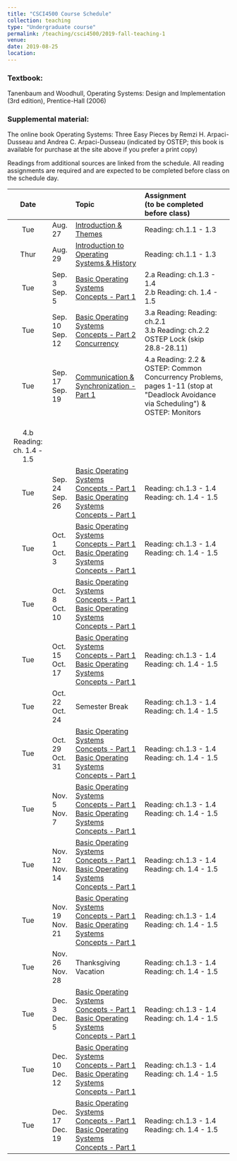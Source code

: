 ```yaml
---
title: "CSCI4500 Course Schedule"
collection: teaching
type: "Undergraduate course"
permalink: /teaching/csci4500/2019-fall-teaching-1
venue: 
date: 2019-08-25
location: 
---
```


### Textbook:
Tanenbaum and Woodhull, Operating Systems: Design and Implementation (3rd edition), Prentice-Hall (2006)

### Supplemental material:
The online book Operating Systems: Three Easy Pieces by Remzi H. Arpaci-Dusseau and Andrea C. Arpaci-Dusseau (indicated by OSTEP; this book is available for purchase at the site above if you prefer a print copy)

Readings from additional sources are linked from the schedule. All reading assignments are required and are expected to be completed before class on the schedule day.


|  Date  |         |               Topic                 | Assignment <br>(to be completed before class) |
|:------:|:--------|:------------------------------------|:----------------------------------------------|
|   Tue  | Aug. 27 | [Introduction & Themes](https://drive.google.com/file/d/1LJZGwb4iwN0j61UWXRvGEUgvF1mr1nLa/view)| Reading: ch.1.1 - 1.3|
|   Thur | Aug. 29 | [Introduction to Operating Systems & History](https://) | Reading: ch.1.1 - 1.3|
|   Tue    | Sep. 3 <br> Sep. 5   | [Basic Operating Systems Concepts - Part 1](https://) | 2.a Reading: ch.1.3 - 1.4 <br> 2.b Reading: ch. 1.4 - 1.5|
|   Tue    | Sep. 10 <br> Sep. 12 | [Basic Operating Systems Concepts - Part 2](https://) <br> [Concurrency](https://)                                    |  3.a Reading: Reading: ch.2.1 <br> 3.b Reading: ch.2.2 OSTEP Lock (skip 28.8-28.11)|
|   Tue    | Sep. 17 <br> Sep. 19 | [Communication & Synchronization - Part 1](https://) | 4.a Reading: 2.2 & OSTEP:  Common Concurrency Problems, pages 1-11 (stop at "Deadlock Avoidance via Scheduling") & OSTEP:  Monitors
 <br> 4.b Reading: ch. 1.4 - 1.5|
|   Tue    | Sep. 24 <br> Sep. 26 | [Basic Operating Systems Concepts - Part 1](https://) <br> [Basic Operating Systems Concepts - Part 1](https://)                                  |  Reading: ch.1.3 - 1.4 <br> Reading: ch. 1.4 - 1.5|
|   Tue    | Oct. 1 <br> Oct. 3   | [Basic Operating Systems Concepts - Part 1](https://) <br> [Basic Operating Systems Concepts - Part 1](https://)                                  |  Reading: ch.1.3 - 1.4 <br> Reading: ch. 1.4 - 1.5|
|   Tue    | Oct. 8 <br> Oct. 10  | [Basic Operating Systems Concepts - Part 1](https://) <br> [Basic Operating Systems Concepts - Part 1](https://) 
|   Tue    | Oct. 15 <br> Oct. 17 | [Basic Operating Systems Concepts - Part 1](https://) <br> [Basic Operating Systems Concepts - Part 1](https://)                                  |  Reading: ch.1.3 - 1.4 <br> Reading: ch. 1.4 - 1.5|
|   Tue    | Oct. 22 <br> Oct. 24 | Semester Break            |  Reading: ch.1.3 - 1.4 <br> Reading: ch. 1.4 - 1.5|
|   Tue    | Oct. 29 <br> Oct. 31 | [Basic Operating Systems Concepts - Part 1](https://) <br> [Basic Operating Systems Concepts - Part 1](https://)                                  |  Reading: ch.1.3 - 1.4 <br> Reading: ch. 1.4 - 1.5|
|   Tue    | Nov. 5 <br> Nov. 7   | [Basic Operating Systems Concepts - Part 1](https://) <br> [Basic Operating Systems Concepts - Part 1](https://)                                  |  Reading: ch.1.3 - 1.4 <br> Reading: ch. 1.4 - 1.5|
|   Tue    | Nov. 12 <br> Nov. 14 | [Basic Operating Systems Concepts - Part 1](https://) <br> [Basic Operating Systems Concepts - Part 1](https://)                                  |  Reading: ch.1.3 - 1.4 <br> Reading: ch. 1.4 - 1.5|
|   Tue    | Nov. 19 <br> Nov. 21 | [Basic Operating Systems Concepts - Part 1](https://) <br> [Basic Operating Systems Concepts - Part 1](https://) |  Reading: ch.1.3 - 1.4 <br> Reading: ch. 1.4 - 1.5|
|   Tue    | Nov. 26 <br> Nov. 28 | Thanksgiving Vacation     |  Reading: ch.1.3 - 1.4 <br> Reading: ch. 1.4 - 1.5|
|   Tue    | Dec. 3 <br> Dec. 5 | [Basic Operating Systems Concepts - Part 1](https://) <br> [Basic Operating Systems Concepts - Part 1](https://) |  Reading: ch.1.3 - 1.4 <br> Reading: ch. 1.4 - 1.5|
|   Tue    | Dec. 10 <br> Dec. 12 | [Basic Operating Systems Concepts - Part 1](https://) <br> [Basic Operating Systems Concepts - Part 1](https://) |  Reading: ch.1.3 - 1.4 <br> Reading: ch. 1.4 - 1.5|
|   Tue    | Dec. 17 <br> Dec. 19 | [Basic Operating Systems Concepts - Part 1](https://) <br> [Basic Operating Systems Concepts - Part 1](https://) |  Reading: ch.1.3 - 1.4 <br> Reading: ch. 1.4 - 1.5|
